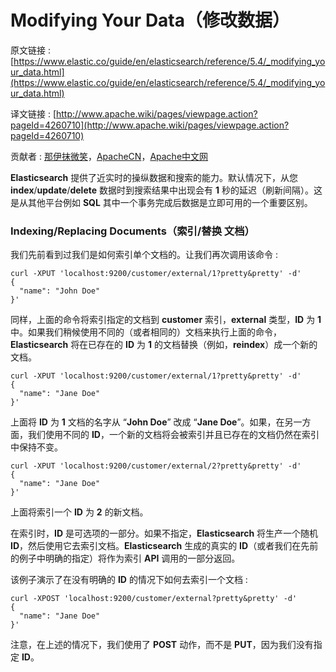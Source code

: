 # Modifying Your Data（修改数据）

原文链接 : [https://www.elastic.co/guide/en/elasticsearch/reference/5.4/_modifying_your_data.html](https://www.elastic.co/guide/en/elasticsearch/reference/5.4/_modifying_your_data.html)

译文链接 : [http://www.apache.wiki/pages/viewpage.action?pageId=4260710](http://www.apache.wiki/pages/viewpage.action?pageId=4260710)

贡献者 : [那伊抹微笑](/display/~wangyangting)，[ApacheCN](/display/~apachecn)，[Apache中文网](/display/~apachechina)

**Elasticsearch** 提供了近实时的操纵数据和搜索的能力。默认情况下，从您 **index**/**update**/**delete** 数据时到搜索结果中出现会有 **1** 秒的延迟（刷新间隔）。这是从其他平台例如 **SQL** 其中一个事务完成后数据是立即可用的一个重要区别。

### Indexing/Replacing Documents（索引/替换 文档）

我们先前看到过我们是如何索引单个文档的。让我们再次调用该命令 : 

```
curl -XPUT 'localhost:9200/customer/external/1?pretty&pretty' -d'
{
  "name": "John Doe"
}'
```

同样，上面的命令将索引指定的文档到 **customer** 索引，**external** 类型，**ID** 为 **1** 中。如果我们稍候使用不同的（或者相同的）文档来执行上面的命令，**Elasticsearch** 将在已存在的 **ID** 为 **1** 的文档替换（例如，**reindex**）成一个新的文档。

```
curl -XPUT 'localhost:9200/customer/external/1?pretty&pretty' -d'
{
  "name": "Jane Doe"
}'
```

上面将 **ID** 为 **1** 文档的名字从 “**John Doe**” 改成 “**Jane Doe**”。如果，在另一方面，我们使用不同的 **ID**，一个新的文档将会被索引并且已存在的文档仍然在索引中保持不变。

```
curl -XPUT 'localhost:9200/customer/external/2?pretty&pretty' -d'
{
  "name": "Jane Doe"
}'
```

上面将索引一个 **ID** 为 **2** 的新文档。

在索引时，**ID** 是可选项的一部分。如果不指定，**Elasticsearch** 将生产一个随机 **ID**，然后使用它去索引文档。**Elasticsearch** 生成的真实的 **ID**（或者我们在先前的例子中明确的指定）将作为索引 **API** 调用的一部分返回。

该例子演示了在没有明确的 **ID** 的情况下如何去索引一个文档 : 

```
curl -XPOST 'localhost:9200/customer/external?pretty&pretty' -d'
{
  "name": "Jane Doe"
}'
```

注意，在上述的情况下，我们使用了 **POST** 动作，而不是 **PUT**，因为我们没有指定 **ID**。